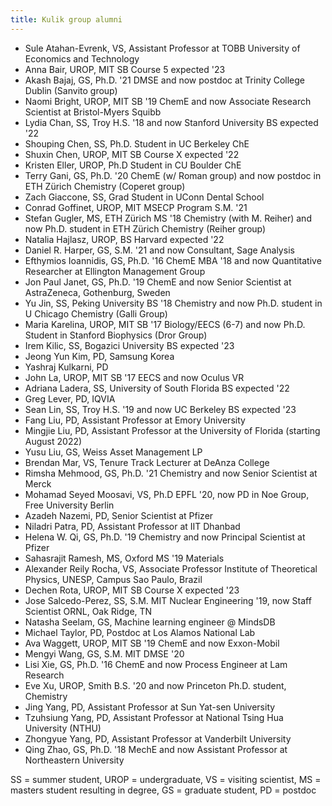 ```yaml
---
title: Kulik group alumni
---
```


- Sule Atahan-Evrenk, VS, Assistant Professor at TOBB University of Economics and Technology
- Anna Bair, UROP, MIT SB Course 5 expected '23
- Akash Bajaj, GS, Ph.D. '21 DMSE and now postdoc at Trinity College Dublin (Sanvito group)
- Naomi Bright, UROP, MIT SB '19 ChemE and now Associate Research Scientist at Bristol-Myers Squibb
- Lydia Chan, SS, Troy H.S. '18 and now Stanford University BS expected '22
- Shouping Chen, SS, Ph.D. Student in UC Berkeley ChE
- Shuxin Chen, UROP, MIT SB Course X expected '22
- Kristen Eller, UROP, Ph.D Student in CU Boulder ChE
- Terry Gani, GS, Ph.D. '20 ChemE (w/ Roman group) and now postdoc in ETH Zürich Chemistry (Coperet group)
- Zach Giaccone, SS, Grad Student in UConn Dental School
- Conrad Goffinet, UROP, MIT MSECP Program S.M. '21
- Stefan Gugler, MS, ETH Zürich MS '18 Chemistry (with M. Reiher) and now Ph.D. student in ETH Zürich Chemistry (Reiher group)
- Natalia Hajlasz, UROP, BS Harvard expected '22
- Daniel R. Harper, GS, S.M. '21 and now Consultant, Sage Analysis
- Efthymios Ioannidis, GS, Ph.D. '16 ChemE MBA '18 and now Quantitative Researcher at Ellington Management Group
- Jon Paul Janet, GS, Ph.D. '19 ChemE and now Senior Scientist at AstraZeneca, Gothenburg, Sweden
- Yu Jin, SS, Peking University BS '18 Chemistry and now Ph.D. student in U Chicago Chemistry (Galli Group)
- Maria Karelina, UROP, MIT SB '17 Biology/EECS (6-7) and now Ph.D. Student in Stanford Biophysics (Dror Group)
- Irem Kilic, SS, Bogazici University BS expected '23
- Jeong Yun Kim, PD, Samsung Korea
- Yashraj Kulkarni, PD
- John La, UROP, MIT SB '17 EECS and now Oculus VR
- Adriana Ladera, SS, University of South Florida BS expected '22
- Greg Lever, PD, IQVIA
- Sean Lin, SS, Troy H.S. '19 and now UC Berkeley BS expected '23
- Fang Liu, PD, Assistant Professor at Emory University
- Mingjie Liu, PD, Assistant Professor at the University of Florida (starting August 2022)
- Yusu Liu, GS, Weiss Asset Management LP
- Brendan Mar, VS, Tenure Track Lecturer at DeAnza College
- Rimsha Mehmood, GS, Ph.D. '21 Chemistry and now Senior Scientist at Merck
- Mohamad Seyed Moosavi, VS, Ph.D EPFL '20, now PD in Noe Group, Free University Berlin
- Azadeh Nazemi, PD, Senior Scientist at Pfizer
- Niladri Patra, PD, Assistant Professor at IIT Dhanbad
- Helena W. Qi, GS, Ph.D. '19 Chemistry and now Principal Scientist at Pfizer
- Sahasrajit Ramesh, MS, Oxford MS '19 Materials
- Alexander Reily Rocha, VS, Associate Professor Institute of Theoretical Physics, UNESP, Campus Sao Paulo, Brazil
- Dechen Rota, UROP, MIT SB Course X expected '23
- Jose Salcedo-Perez, SS, S.M. MIT Nuclear Engineering '19, now Staff Scientist ORNL, Oak Ridge, TN
- Natasha Seelam, GS, Machine learning engineer @ MindsDB
- Michael Taylor, PD, Postdoc at Los Alamos National Lab
- Ava Waggett, UROP, MIT SB '19 ChemE and now Exxon-Mobil
- Mengyi Wang, GS, S.M. MIT DMSE '20
- Lisi Xie, GS, Ph.D. '16 ChemE and now Process Engineer at Lam Research
- Eve Xu, UROP, Smith B.S. '20 and now Princeton Ph.D. student, Chemistry
- Jing Yang, PD, Assistant Professor at Sun Yat-sen University
- Tzuhsiung Yang, PD, Assistant Professor at National Tsing Hua University (NTHU)
- Zhongyue Yang, PD, Assistant Professor at Vanderbilt University
- Qing Zhao, GS, Ph.D. '18 MechE and now Assistant Professor at Northeastern University

SS = summer student, UROP = undergraduate, VS = visiting scientist, MS = masters student resulting in degree, GS = graduate student, PD = postdoc
<!--more-->
